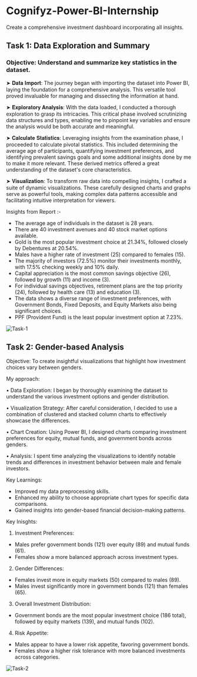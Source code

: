 # Cognifyz-Power-BI-Internship
Create a comprehensive investment dashboard incorporating all insights.

## Task 1: Data Exploration and Summary

### Objective: Understand and summarize key statistics in the dataset.

➤ 𝐃𝐚𝐭𝐚 𝐈𝐦𝐩𝐨𝐫𝐭: The journey began with importing the dataset into Power BI, laying the foundation for a comprehensive analysis. This versatile tool proved invaluable for managing and dissecting the information at hand.

➤ 𝐄𝐱𝐩𝐥𝐨𝐫𝐚𝐭𝐨𝐫𝐲 𝐀𝐧𝐚𝐥𝐲𝐬𝐢𝐬: With the data loaded, I conducted a thorough exploration to grasp its intricacies. This critical phase involved scrutinizing data structures and types, enabling me to pinpoint key variables and ensure the analysis would be both accurate and meaningful.

➤ 𝐂𝐚𝐥𝐜𝐮𝐥𝐚𝐭𝐞 𝐒𝐭𝐚𝐭𝐢𝐬𝐭𝐢𝐜𝐬: Leveraging insights from the examination phase, I proceeded to calculate pivotal statistics. This included determining the average age of participants, quantifying investment preferences, and identifying prevalent savings goals and some additional insights done by me to make it more relevant. These derived metrics offered a great understanding of the dataset's core characteristics.

➤ 𝐕𝐢𝐬𝐮𝐚𝐥𝐢𝐳𝐚𝐭𝐢𝐨𝐧: To transform raw data into compelling insights, I crafted a suite of dynamic visualizations. These carefully designed charts and graphs serve as powerful tools, making complex data patterns accessible and facilitating intuitive interpretation for viewers.

Insights from Report :-

- The average age of individuals in the dataset is 28 years.
- There are 40 investment avenues and 40 stock market options available.
- Gold is the most popular investment choice at 21.34%, followed closely by Debentures at 20.54%.
- Males have a higher rate of investment (25) compared to females (15).
- The majority of investors (72.5%) monitor their investments monthly, with 17.5% checking weekly and 10% daily.
- Capital appreciation is the most common savings objective (26), followed by growth (11) and income (3).
- For individual savings objectives, retirement plans are the top priority (24), followed by health care (13) and education (3).
- The data shows a diverse range of investment preferences, with Government Bonds, Fixed Deposits, and Equity Markets also being significant choices.
- PPF (Provident Fund) is the least popular investment option at 7.23%.

![Task-1](https://github.com/user-attachments/assets/e4dbc7ba-517d-4189-aed4-73f35b783c2d)


## Task 2: Gender-based Analysis

Objective: To create insightful visualizations that highlight how investment choices vary between genders.

My approach:

• Data Exploration: I began by thoroughly examining the dataset to understand the various investment options and gender distribution.

• Visualization Strategy: After careful consideration, I decided to use a combination of clustered and stacked column charts to effectively showcase the differences.

• Chart Creation: Using Power BI, I designed charts comparing investment preferences for equity, mutual funds, and government bonds across genders.

• Analysis: I spent time analyzing the visualizations to identify notable trends and differences in investment behavior between male and female investors.

Key Learnings:

- Improved my data preprocessing skills.
- Enhanced my ability to choose appropriate chart types for specific data comparisons.
- Gained insights into gender-based financial decision-making patterns.

Key Inisghts:

1. Investment Preferences:

- Males prefer government bonds (121) over equity (89) and mutual funds (61).
- Females show a more balanced approach across investment types.

2. Gender Differences:

- Females invest more in equity markets (50) compared to males (89).
- Males invest significantly more in government bonds (121) than females (65).

3. Overall Investment Distribution:
- Government bonds are the most popular investment choice (186 total), followed by equity markets (139), and mutual funds (102).

4. Risk Appetite:
- Males appear to have a lower risk appetite, favoring government bonds.
- Females show a higher risk tolerance with more balanced investments across categories.

![Task-2](https://github.com/user-attachments/assets/afdfe9b7-c512-49b7-b12b-fe54a37444b6)

